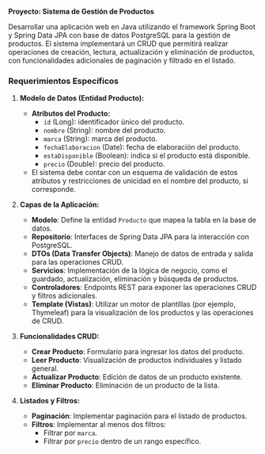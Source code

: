 **Proyecto: Sistema de Gestión de Productos**

Desarrollar una aplicación web en Java utilizando el framework Spring Boot y Spring Data JPA con base de datos PostgreSQL para la gestión de productos. El sistema implementará un CRUD que permitirá realizar operaciones de creación, lectura, actualización y eliminación de productos, con funcionalidades adicionales de paginación y filtrado en el listado.

### Requerimientos Específicos

1. **Modelo de Datos (Entidad Producto):**
    - **Atributos del Producto:**
        - `id` (Long): identificador único del producto.
        - `nombre` (String): nombre del producto.
        - `marca` (String): marca del producto.
        - `fechaElaboracion` (Date): fecha de elaboración del producto.
        - `estaDisponible` (Boolean): indica si el producto está disponible.
        - `precio` (Double): precio del producto.
    - El sistema debe contar con un esquema de validación de estos atributos y restricciones de unicidad en el nombre del producto, si corresponde.

2. **Capas de la Aplicación:**
    - **Modelo**: Define la entidad `Producto` que mapea la tabla en la base de datos.
    - **Repositorio**: Interfaces de Spring Data JPA para la interacción con PostgreSQL.
    - **DTOs (Data Transfer Objects)**: Manejo de datos de entrada y salida para las operaciones CRUD.
    - **Servicios**: Implementación de la lógica de negocio, como el guardado, actualización, eliminación y búsqueda de productos.
    - **Controladores**: Endpoints REST para exponer las operaciones CRUD y filtros adicionales.
    - **Template (Vistas)**: Utilizar un motor de plantillas (por ejemplo, Thymeleaf) para la visualización de los productos y las operaciones de CRUD.

3. **Funcionalidades CRUD:**
    - **Crear Producto**: Formulario para ingresar los datos del producto.
    - **Leer Producto**: Visualización de productos individuales y listado general.
    - **Actualizar Producto**: Edición de datos de un producto existente.
    - **Eliminar Producto**: Eliminación de un producto de la lista.

4. **Listados y Filtros:**
    - **Paginación**: Implementar paginación para el listado de productos.
    - **Filtros**: Implementar al menos dos filtros:
        - Filtrar por `marca`.
        - Filtrar por `precio` dentro de un rango específico.